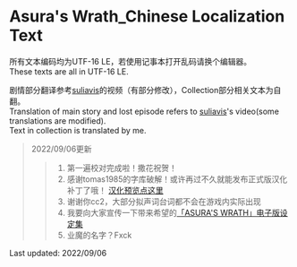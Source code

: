 # Asura's Wrath_Chinese Localization Text

所有文本编码均为UTF-16 LE，若使用记事本打开乱码请换个编辑器。  
These texts are all in UTF-16 LE.

剧情部分翻译参考[suliavis](http://i.youku.com/u/UMTExOTcyNjE2)的视频（有部分修改），Collection部分相关文本为自翻。  
Translation of main story and lost episode refers to [suliavis](http://i.youku.com/u/UMTExOTcyNjE2)'s video(some translations are modified).  
Text in collection is translated by me.

> 2022/09/06更新
>> 1. 第一遍校对完成啦！撒花祝贺！  
>> 2. 感谢tomas1985的字库破解！或许再过不久就能发布正式版汉化补丁了哦！ [汉化预览点这里](https://www.bilibili.com/video/BV1614y1b7i2) 
>> 3. 谢谢你cc2，大部分拟声词台词都不会在游戏内实际出现  
>> 4. 我要向大家宣传一下带来希望的[「ASURA'S WRATH」电子版设定集](https://www.tsdm39.net/forum.php?mod=viewthread&tid=1061223)
>> 5. 业魔的名字？Fxck

Last updated: 2022/09/06
